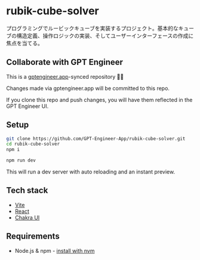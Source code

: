 # rubik-cube-solver

プログラミングでルービックキューブを実装するプロジェクト。基本的なキューブの構造定義、操作ロジックの実装、そしてユーザーインターフェースの作成に焦点を当てる。

## Collaborate with GPT Engineer

This is a [gptengineer.app](https://gptengineer.app)-synced repository 🌟🤖

Changes made via gptengineer.app will be committed to this repo.

If you clone this repo and push changes, you will have them reflected in the GPT Engineer UI.

## Setup

```sh
git clone https://github.com/GPT-Engineer-App/rubik-cube-solver.git
cd rubik-cube-solver
npm i
```

```sh
npm run dev
```

This will run a dev server with auto reloading and an instant preview.

## Tech stack

- [Vite](https://vitejs.dev/)
- [React](https://react.dev/)
- [Chakra UI](https://chakra-ui.com/)

## Requirements

- Node.js & npm - [install with nvm](https://github.com/nvm-sh/nvm#installing-and-updating)
